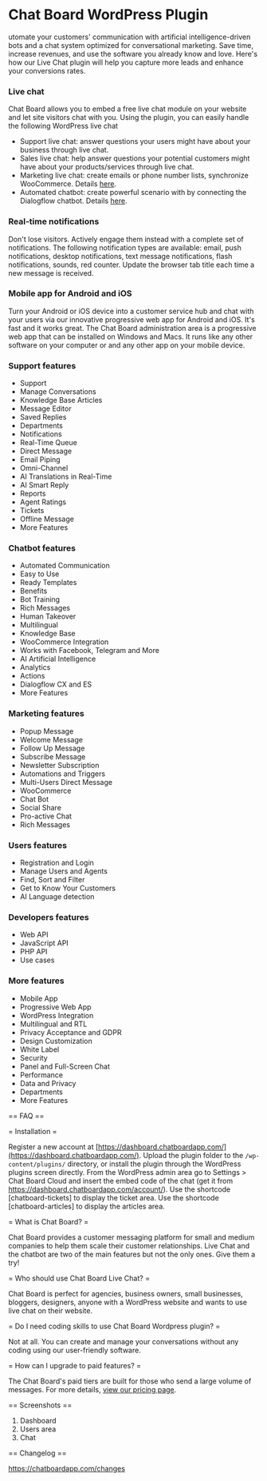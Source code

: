 # Chat Board WordPress Plugin
utomate your customers' communication with artificial intelligence-driven bots and a chat system optimized for conversational marketing. 
Save time, increase revenues, and use the software you already know and love.
Here's how our Live Chat plugin will help you capture more leads and enhance your conversions rates.

### Live chat 
Chat Board allows you to embed a free live chat module on your website and let site visitors chat with you. 
Using the plugin, you can easily handle the following WordPress live chat

* Support live chat: answer questions your users might have about your business through live chat.
* Sales live chat: help answer questions your potential customers might have about your products/services through live chat.
* Marketing live chat: create emails or phone number lists, synchronize WooCommerce. Details [here](https://chatboardapp.com/marketing).
* Automated chatbot: create powerful scenario with by connecting the Dialogflow chatbot. Details [here](https://chatboardapp.com/chatbot).

### Real-time notifications 
Don't lose visitors. Actively engage them instead with a complete set of notifications.
The following notification types are available: email, push notifications, desktop notifications, text message notifications, flash notifications, sounds, red counter.
Update the browser tab title each time a new message is received.
 
### Mobile app for Android and iOS
Turn your Android or iOS device into a customer service hub and chat with your users via our innovative progressive web app for Android and iOS. 
It's fast and it works great. The Chat Board administration area is a progressive web app that can be installed on Windows and Macs. 
It runs like any other software on your computer or and any other app on your mobile device.

### Support features

* Support
* Manage Conversations
* Knowledge Base Articles
* Message Editor
* Saved Replies
* Departments
* Notifications
* Real-Time Queue
* Direct Message
* Email Piping
* Omni-Channel
* AI Translations in Real-Time
* AI Smart Reply
* Reports
* Agent Ratings
* Tickets
* Offline Message
* More Features

### Chatbot features

* Automated Communication
* Easy to Use
* Ready Templates
* Benefits
* Bot Training
* Rich Messages
* Human Takeover
* Multilingual
* Knowledge Base
* WooCommerce Integration
* Works with Facebook, Telegram and More
* AI Artificial Intelligence
* Analytics
* Actions
* Dialogflow CX and ES
* More Features

### Marketing features

* Popup Message
* Welcome Message
* Follow Up Message
* Subscribe Message
* Newsletter Subscription
* Automations and Triggers
* Multi-Users Direct Message
* WooCommerce
* Chat Bot
* Social Share
* Pro-active Chat
* Rich Messages

### Users features

* Registration and Login
* Manage Users and Agents
* Find, Sort and Filter
* Get to Know Your Customers
* AI Language detection

### Developers features

* Web API
* JavaScript API
* PHP API
* Use cases

### More features

* Mobile App
* Progressive Web App
* WordPress Integration
* Multilingual and RTL
* Privacy Acceptance and GDPR
* Design Customization
* White Label
* Security
* Panel and Full-Screen Chat
* Performance
* Data and Privacy
* Departments
* More Features


== FAQ ==

= Installation =

Register a new account at [https://dashboard.chatboardapp.com/](https://dashboard.chatboardapp.com/).
Upload the plugin folder to the `/wp-content/plugins/` directory, or install the plugin through the WordPress plugins screen directly.
From the WordPress admin area go to Settings > Chat Board Cloud and insert the embed code of the chat (get it from https://dashboard.chatboardapp.com/account/).
Use the shortcode [chatboard-tickets] to display the ticket area. Use the shortcode [chatboard-articles] to display the articles area.

= What is Chat Board? =

Chat Board provides a customer messaging platform for small and medium companies to help them scale their customer relationships. Live Chat and the chatbot are two of the main features but not the only ones. Give them a try!

= Who should use Chat Board Live Chat? =

Chat Board is perfect for agencies, business owners, small businesses, bloggers, designers, anyone with a WordPress website and wants to use live chat on their website.

= Do I need coding skills to use Chat Board Wordpress plugin? =

Not at all. You can create and manage your conversations without any coding using our user-friendly software.

= How can I upgrade to paid features? =

The Chat Board's paid tiers are built for those who send a large volume of messages. For more details, [view our pricing page](https://chatboardapp.com/pricing/).

== Screenshots ==

1. Dashboard
2. Users area
3. Chat

== Changelog ==

https://chatboardapp.com/changes
